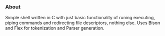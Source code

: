 ### About

Simple shell written in C with just basic functionality of runing executing, piping commands and redirecting file descriptors, nothing else. Uses Bison and Flex for tokenization and Parser generation.